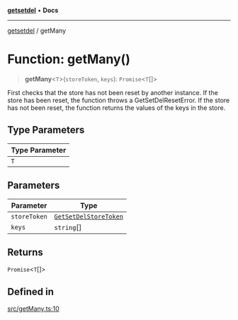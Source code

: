 [**getsetdel**](../README.md) • **Docs**

---

[getsetdel](../README.md) / getMany

# Function: getMany()

> **getMany**\<`T`\>(`storeToken`, `keys`): `Promise`\<`T`[]\>

First checks that the store has not been reset by another instance. If the
store has been reset, the function throws a GetSetDelResetError. If the store
has not been reset, the function returns the values of the keys in the store.

## Type Parameters

| Type Parameter |
| -------------- |
| `T`            |

## Parameters

| Parameter    | Type                                                          |
| ------------ | ------------------------------------------------------------- |
| `storeToken` | [`GetSetDelStoreToken`](../interfaces/GetSetDelStoreToken.md) |
| `keys`       | `string`[]                                                    |

## Returns

`Promise`\<`T`[]\>

## Defined in

[src/getMany.ts:10](https://github.com/ericvera/getsetdel/blob/main/src/getMany.ts#L10)
